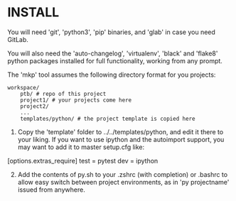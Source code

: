 # INSTALL

You will need 'git', 'python3', 'pip' binaries, and 'glab' in case you need GitLab.

You will also need the 'auto-changelog', 'virtualenv', 'black' and 'flake8' python
packages installed for full functionality, working from any prompt.

The 'mkp' tool assumes the following directory format for you projects:

```
workspace/
    ptb/ # repo of this project
    project1/ # your projects come here
    project2/
    ...
    templates/python/ # the project template is copied here
```

1. Copy the 'template' folder to ../../templates/python, and edit it there to your liking.
If you want to use ipython and the autoimport support, you may want to add it to master
setup.cfg like:

[options.extras_require]
test = 
    pytest
dev =
    ipython

2. Add the contents of py.sh to your .zshrc (with completion) or .bashrc to allow
easy switch between project environments, as in 'py projectname' issued from anywhere.
